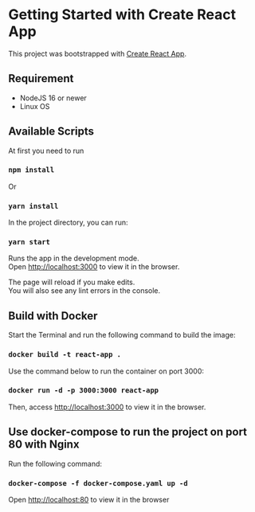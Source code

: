 # Getting Started with Create React App

This project was bootstrapped with [Create React App](https://github.com/facebook/create-react-app).

## Requirement

- NodeJS 16 or newer
- Linux OS

## Available Scripts

At first you need to run

### `npm install`

Or

### `yarn install`

In the project directory, you can run:

### `yarn start`

Runs the app in the development mode.\
Open [http://localhost:3000](http://localhost:3000) to view it in the browser.

The page will reload if you make edits.\
You will also see any lint errors in the console.

## Build with Docker

Start the Terminal and run the following command to build the image:

### `docker build -t react-app .`

Use the command below to run the container on port 3000:

### `docker run -d -p 3000:3000 react-app`

Then, access [http://localhost:3000](http://localhost:3000) to view it in the browser.

## Use docker-compose to run the project on port 80 with Nginx

Run the following command:

### `docker-compose -f docker-compose.yaml up -d`

Open [http://localhost:80](http://localhost:3000) to view it in the browser

